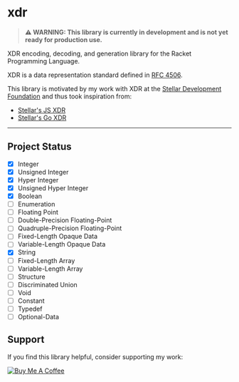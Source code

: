 # xdr

> **⚠️ WARNING: This library is currently in development and is not yet ready for production use.**

XDR encoding, decoding, and generation library for the Racket Programming Language.

XDR is a data representation standard defined in [RFC 4506](https://tools.ietf.org/html/rfc4506).

This library is motivated by my work with XDR at the [Stellar Development Foundation](https://www.stellar.org/) and thus took inspiration from:

* [Stellar's JS XDR](https://github.com/stellar/js-xdr)
* [Stellar's Go XDR](https://github.com/stellar/go/tree/master/xdr)

***

## Project Status

* [x] Integer
* [x] Unsigned Integer
* [x] Hyper Integer
* [x] Unsigned Hyper Integer
* [x] Boolean
* [ ] Enumeration
* [ ] Floating Point
* [ ] Double-Precision Floating-Point
* [ ] Quadruple-Precision Floating-Point
* [ ] Fixed-Length Opaque Data
* [ ] Variable-Length Opaque Data
* [x] String
* [ ] Fixed-Length Array
* [ ] Variable-Length Array
* [ ] Structure
* [ ] Discriminated Union
* [ ] Void
* [ ] Constant
* [ ] Typedef
* [ ] Optional-Data

## Support

If you find this library helpful, consider supporting my work:

[![Buy Me A Coffee](https://img.shields.io/badge/Buy%20Me%20A%20Coffee-support-yellow.svg?style=flat-square&logo=buy-me-a-coffee)](https://buymeacoffee.com/rdurst)
